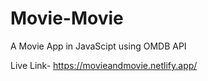 # Movie-Movie
A Movie App in JavaScipt using OMDB API


Live Link- https://movieandmovie.netlify.app/
